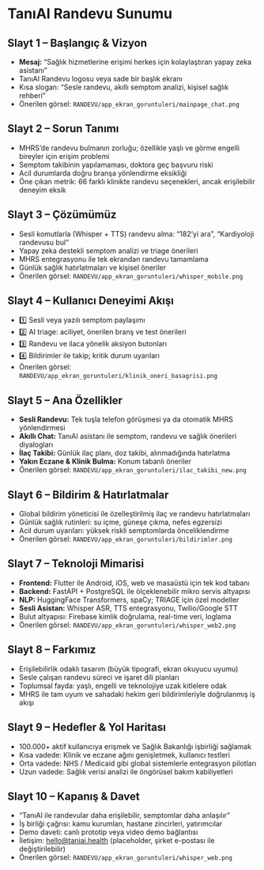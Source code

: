 # TanıAI Randevu Sunumu

## Slayt 1 – Başlangıç & Vizyon
- **Mesaj:** “Sağlık hizmetlerine erişimi herkes için kolaylaştıran yapay zeka asistanı”
- TanıAI Randevu logosu veya sade bir başlık ekranı
- Kısa slogan: “Sesle randevu, akıllı semptom analizi, kişisel sağlık rehberi”
- Önerilen görsel: `RANDEVU/app_ekran_goruntuleri/mainpage_chat.png`

## Slayt 2 – Sorun Tanımı
- MHRS’de randevu bulmanın zorluğu; özellikle yaşlı ve görme engelli bireyler için erişim problemi
- Semptom takibinin yapılamaması, doktora geç başvuru riski
- Acil durumlarda doğru branşa yönlendirme eksikliği
- Öne çıkan metrik: 66 farklı klinikte randevu seçenekleri, ancak erişilebilir deneyim eksik

## Slayt 3 – Çözümümüz
- Sesli komutlarla (Whisper + TTS) randevu alma: “182’yi ara”, “Kardiyoloji randevusu bul”
- Yapay zeka destekli semptom analizi ve triage önerileri
- MHRS entegrasyonu ile tek ekrandan randevu tamamlama
- Günlük sağlık hatırlatmaları ve kişisel öneriler
- Önerilen görsel: `RANDEVU/app_ekran_goruntuleri/whisper_mobile.png`

## Slayt 4 – Kullanıcı Deneyimi Akışı
- 1️⃣ Sesli veya yazılı semptom paylaşımı
- 2️⃣ AI triage: aciliyet, önerilen branş ve test önerileri
- 3️⃣ Randevu ve ilaca yönelik aksiyon butonları
- 4️⃣ Bildirimler ile takip; kritik durum uyarıları
- Önerilen görsel: `RANDEVU/app_ekran_goruntuleri/klinik_oneri_basagrisi.png`

## Slayt 5 – Ana Özellikler
- **Sesli Randevu:** Tek tuşla telefon görüşmesi ya da otomatik MHRS yönlendirmesi
- **Akıllı Chat:** TanıAI asistanı ile semptom, randevu ve sağlık önerileri diyalogları
- **İlaç Takibi:** Günlük ilaç planı, doz takibi, alınmadığında hatırlatma
- **Yakın Eczane & Klinik Bulma:** Konum tabanlı öneriler
- Önerilen görsel: `RANDEVU/app_ekran_goruntuleri/ilac_takibi_new.png`

## Slayt 6 – Bildirim & Hatırlatmalar
- Global bildirim yöneticisi ile özelleştirilmiş ilaç ve randevu hatırlatmaları
- Günlük sağlık rutinleri: su içme, güneşe çıkma, nefes egzersizi
- Acil durum uyarıları: yüksek riskli semptomlarda önceliklendirme
- Önerilen görsel: `RANDEVU/app_ekran_goruntuleri/bildirimler.png`

## Slayt 7 – Teknoloji Mimarisi
- **Frontend:** Flutter ile Android, iOS, web ve masaüstü için tek kod tabanı
- **Backend:** FastAPI + PostgreSQL ile ölçeklenebilir mikro servis altyapısı
- **NLP:** HuggingFace Transformers, spaCy; TRIAGE için özel modeller
- **Sesli Asistan:** Whisper ASR, TTS entegrasyonu, Twilio/Google STT
- Bulut altyapısı: Firebase kimlik doğrulama, real-time veri, loglama
- Önerilen görsel: `RANDEVU/app_ekran_goruntuleri/whisper_web2.png`

## Slayt 8 – Farkımız
- Erişilebilirlik odaklı tasarım (büyük tipografi, ekran okuyucu uyumu)
- Sesle çalışan randevu süreci ve işaret dili planları
- Toplumsal fayda: yaşlı, engelli ve teknolojiye uzak kitlelere odak
- MHRS ile tam uyum ve sahadaki hekim geri bildirimleriyle doğrulanmış iş akışı

## Slayt 9 – Hedefler & Yol Haritası
- 100.000+ aktif kullanıcıya erişmek ve Sağlık Bakanlığı işbirliği sağlamak
- Kısa vadede: Klinik ve eczane ağını genişletmek, kullanıcı testleri
- Orta vadede: NHS / Medicaid gibi global sistemlerle entegrasyon pilotları
- Uzun vadede: Sağlık verisi analizi ile öngörüsel bakım kabiliyetleri

## Slayt 10 – Kapanış & Davet
- “TanıAI ile randevular daha erişilebilir, semptomlar daha anlaşılır”
- İş birliği çağrısı: kamu kurumları, hastane zincirleri, yatırımcılar
- Demo daveti: canlı prototip veya video demo bağlantısı
- İletişim: hello@taniai.health (placeholder, şirket e-postası ile değiştirilebilir)
- Önerilen görsel: `RANDEVU/app_ekran_goruntuleri/whisper_web.png`

